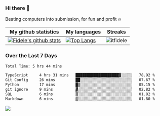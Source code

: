 ### Hi there 👋
<p>Beating computers into submission, for fun and profit 🔥</p>

|My github statistics|My languages|Streaks|
|-|-|-|
|[![Fidele's github stats](https://github-readme-stats.vercel.app/api?username=itfidele&count_private=true&show_icons=true&theme=dark&hide_title=true)](https://github.com/itfidele)|[![Top Langs](https://github-readme-stats.vercel.app/api/top-langs/?username=itfidele&show_icons=true&langs_count=8&theme=dark&layout=compact&hide_title=true)](https://github.com/itfidele)|![itfidele](https://github-readme-streak-stats.herokuapp.com/?user=itfidele&theme=dark)

### Over the Last 7 Days
<!--START_SECTION:waka-->

```txt
Total Time: 5 hrs 44 mins

TypeScript     4 hrs 31 mins   ███████████████████▓░░░░░   78.92 %
Git Config     26 mins         ██░░░░░░░░░░░░░░░░░░░░░░░   07.67 %
Python         17 mins         █▒░░░░░░░░░░░░░░░░░░░░░░░   05.15 %
git ignore     9 mins          ▓░░░░░░░░░░░░░░░░░░░░░░░░   02.82 %
SQL            6 mins          ▒░░░░░░░░░░░░░░░░░░░░░░░░   01.82 %
Markdown       6 mins          ▒░░░░░░░░░░░░░░░░░░░░░░░░   01.80 %
```

<!--END_SECTION:waka-->



![](https://komarev.com/ghpvc/?username=itfidele)
